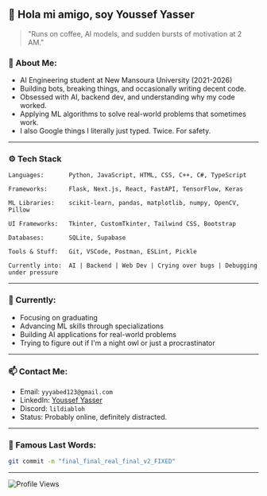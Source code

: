## 👋 Hola mi amigo, soy Youssef Yasser

> "Runs on coffee, AI models, and sudden bursts of motivation at 2 AM."

### 🧠 About Me:
-  AI Engineering student at New Mansoura University (2021-2026)
-  Building bots, breaking things, and occasionally writing decent code.
-  Obsessed with AI, backend dev, and understanding why my code worked.
-  Applying ML algorithms to solve real-world problems that sometimes work.
-  I also Google things I literally just typed. Twice. For safety.

---

### ⚙️ Tech Stack

```
Languages:       Python, JavaScript, HTML, CSS, C++, C#, TypeScript

Frameworks:      Flask, Next.js, React, FastAPI, TensorFlow, Keras

ML Libraries:    scikit-learn, pandas, matplotlib, numpy, OpenCV, Pillow

UI Frameworks:   Tkinter, CustomTkinter, Tailwind CSS, Bootstrap

Databases:       SQLite, Supabase

Tools & Stuff:   Git, VSCode, Postman, ESLint, Pickle

Currently into:  AI | Backend | Web Dev | Crying over bugs | Debugging under pressure
```

---

### 🔭 Currently:
- Focusing on graduating
- Advancing ML skills through specializations
- Building AI applications for real-world problems
- Trying to figure out if I'm a night owl or just a procrastinator

---

### 📫 Contact Me:
- Email: `yyyabed123@gmail.com`
- LinkedIn: [Youssef Yasser](https://www.linkedin.com/in/youssef-yasser-aa1a21264)
- Discord: `lildiabloh`
- Status: Probably online, definitely distracted.

---

### 💬 Famous Last Words:

```bash
git commit -m "final_final_real_final_v2_FIXED"
```

---
![Profile Views](https://img.shields.io/github/followers/Lordiod?label=Profile%20Views&color=blue&style=for-the-badge)